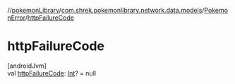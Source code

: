 //[pokemonLibrary](../../../index.md)/[com.shrek.pokemonlibrary.network.data.models](../index.md)/[PokemonError](index.md)/[httpFailureCode](http-failure-code.md)

# httpFailureCode

[androidJvm]\
val [httpFailureCode](http-failure-code.md): [Int](https://kotlinlang.org/api/latest/jvm/stdlib/kotlin/-int/index.html)? = null
